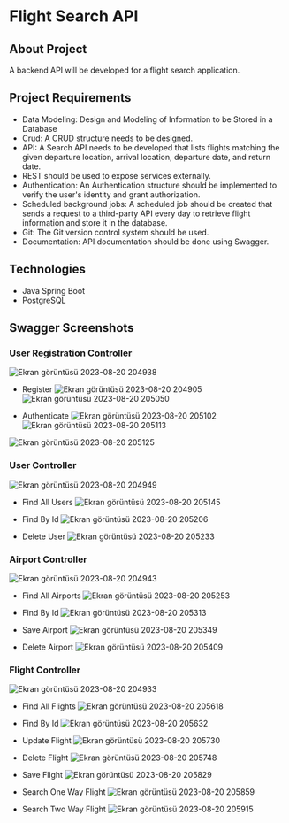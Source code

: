 # Flight Search API

## About Project
A backend API will be developed for a flight search application.

## Project Requirements

- Data Modeling: Design and Modeling of Information to be Stored in a Database
- Crud: A CRUD structure needs to be designed.
- API: A Search API needs to be developed that lists flights matching the given departure location, arrival location, departure date, and return date.
- REST should be used to expose services externally.
- Authentication: An Authentication structure should be implemented to verify the user's identity and grant authorization.
- Scheduled background jobs: A scheduled job should be created that sends a request to a third-party API every day to retrieve flight information and store it in the database.
- Git: The Git version control system should be used. 
- Documentation: API documentation should be done using Swagger.
  
## Technologies
- Java Spring Boot
- PostgreSQL

## Swagger Screenshots

### User Registration Controller

![Ekran görüntüsü 2023-08-20 204938](https://github.com/enessaks/FlightSearchAPI/assets/97848966/2aebe17b-78ab-431e-a3da-2bf9acf1090c)

 - Register
   ![Ekran görüntüsü 2023-08-20 204905](https://github.com/enessaks/FlightSearchAPI/assets/97848966/8c98eeb2-a6f5-4225-bef6-33417237ce70)
   ![Ekran görüntüsü 2023-08-20 205050](https://github.com/enessaks/FlightSearchAPI/assets/97848966/24cf01a6-20f8-4ace-8acc-2ef399031883)

 - Authenticate
   ![Ekran görüntüsü 2023-08-20 205102](https://github.com/enessaks/FlightSearchAPI/assets/97848966/9ecb7beb-5e78-4374-80c1-752a29a1f489)
   ![Ekran görüntüsü 2023-08-20 205113](https://github.com/enessaks/FlightSearchAPI/assets/97848966/fa1a34d9-7892-4124-a09c-dc5d524f6326)

![Ekran görüntüsü 2023-08-20 205125](https://github.com/enessaks/FlightSearchAPI/assets/97848966/863fd3ed-c848-476f-b4f0-b650afdd0861)


### User Controller

![Ekran görüntüsü 2023-08-20 204949](https://github.com/enessaks/FlightSearchAPI/assets/97848966/4f5ef977-f182-41a4-8b70-6bff9ccbe87e)
 
  - Find All Users
    ![Ekran görüntüsü 2023-08-20 205145](https://github.com/enessaks/FlightSearchAPI/assets/97848966/7f4c5d41-62f7-4316-bd22-2387bf43fc47)

  - Find By Id
    ![Ekran görüntüsü 2023-08-20 205206](https://github.com/enessaks/FlightSearchAPI/assets/97848966/9254a22c-590f-4c1f-9f2d-0e2d2a7b21ff)

  - Delete User
    ![Ekran görüntüsü 2023-08-20 205233](https://github.com/enessaks/FlightSearchAPI/assets/97848966/2269ec8b-b085-452d-af8a-6cd5e82c0c0a)

    
### Airport Controller

![Ekran görüntüsü 2023-08-20 204943](https://github.com/enessaks/FlightSearchAPI/assets/97848966/e1808fff-d0a9-4cda-b864-94b8255c6532)

  - Find All Airports
    ![Ekran görüntüsü 2023-08-20 205253](https://github.com/enessaks/FlightSearchAPI/assets/97848966/5af1871d-451d-4f47-9239-956e384b52c2)

  - Find By Id
    ![Ekran görüntüsü 2023-08-20 205313](https://github.com/enessaks/FlightSearchAPI/assets/97848966/df1524fa-a987-40d0-ab82-ee9ca16c4ced)

  - Save Airport
   ![Ekran görüntüsü 2023-08-20 205349](https://github.com/enessaks/FlightSearchAPI/assets/97848966/3166d820-0469-4ae7-90d6-3bc5efb35d9b)

  - Delete Airport
    ![Ekran görüntüsü 2023-08-20 205409](https://github.com/enessaks/FlightSearchAPI/assets/97848966/0b40217c-3dd9-435a-8620-9c87d12f3d4d)

 ### Flight Controller   

![Ekran görüntüsü 2023-08-20 204933](https://github.com/enessaks/FlightSearchAPI/assets/97848966/26926142-f67d-4804-a4e9-b9fb4b0de134)

  - Find All Flights
    ![Ekran görüntüsü 2023-08-20 205618](https://github.com/enessaks/FlightSearchAPI/assets/97848966/bd4c8822-7632-49b4-a0f9-fe7baa70f92f)

  - Find By Id
    ![Ekran görüntüsü 2023-08-20 205632](https://github.com/enessaks/FlightSearchAPI/assets/97848966/d02c6972-7f23-4206-b03a-35d39d815241)

  - Update Flight
    ![Ekran görüntüsü 2023-08-20 205730](https://github.com/enessaks/FlightSearchAPI/assets/97848966/990c5993-dd16-42b0-80f3-93bec9118f6f)

  - Delete Flight
    ![Ekran görüntüsü 2023-08-20 205748](https://github.com/enessaks/FlightSearchAPI/assets/97848966/9a311c55-9b2e-44cd-996a-a9fada235773)

  - Save Flight
    ![Ekran görüntüsü 2023-08-20 205829](https://github.com/enessaks/FlightSearchAPI/assets/97848966/133236d4-d5d3-434c-b3dc-93d1ef333f9b)

  - Search One Way Flight
    ![Ekran görüntüsü 2023-08-20 205859](https://github.com/enessaks/FlightSearchAPI/assets/97848966/5f742b9e-a2f6-44e0-b5ac-f6493e5c5495)

  - Search Two Way Flight
    ![Ekran görüntüsü 2023-08-20 205915](https://github.com/enessaks/FlightSearchAPI/assets/97848966/fb848114-f80b-4ffd-9439-7a67afaad9ab)


